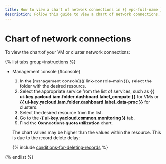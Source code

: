 ```yaml
---
title: How to view a chart of network connections in {{ vpc-full-name }}
description: Follow this guide to view a chart of network connections.
---
```


# Chart of network connections

To view the chart of your VM or cluster network connections:

{% list tabs group=instructions %}

- Management console {#console}

   1. In the [management console]({{ link-console-main }}), select the folder with the desired resource.
   1. Select the appropriate service from the list of services, such as **{{ ui-key.yacloud.iam.folder.dashboard.label_compute }}** for VMs or **{{ ui-key.yacloud.iam.folder.dashboard.label_data-proc }}** for clusters.
   1. Select the desired resource from the list.
   1. Go to the **{{ ui-key.yacloud.common.monitoring }}** tab.
   1. Find the **Connections quota utilization** chart.

   The chart values may be higher than the values within the resource. This is due to the record delete delay:

   {% include [conditions-for-deleting-records](../../_includes/vpc/conditions-for-deleting-records.md) %}

{% endlist %}
